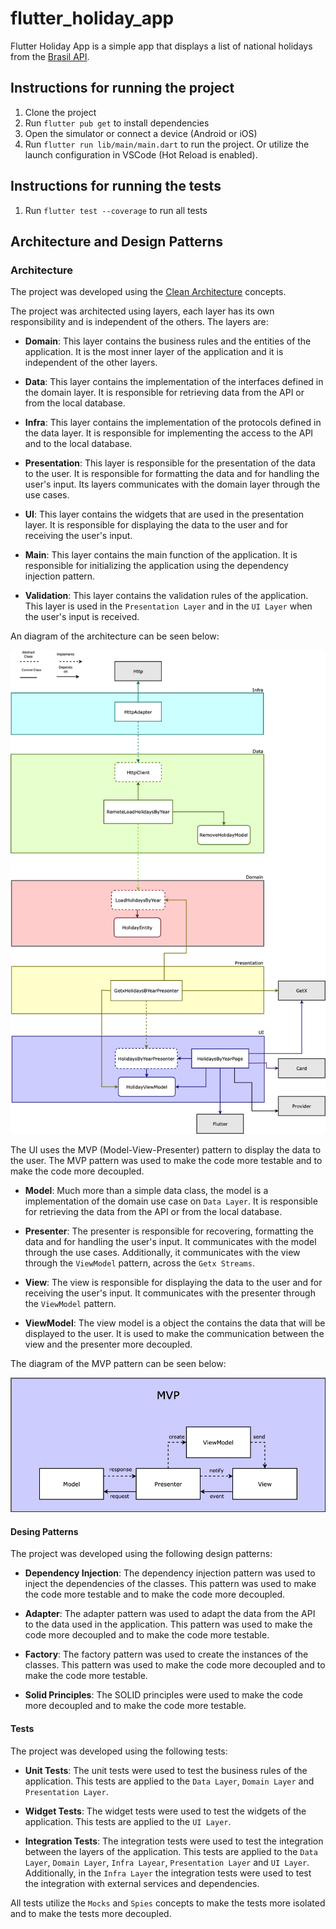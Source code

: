 # flutter_holiday_app

Flutter Holiday App is a simple app that displays a list of national holidays from the [Brasil API](https://brasilapi.com.br/).

## Instructions for running the project

1. Clone the project
2. Run `flutter pub get` to install dependencies
3. Open the simulator or connect a device (Android or iOS)
4. Run `flutter run lib/main/main.dart` to run the project. Or utilize the launch configuration in VSCode (Hot Reload is enabled).

## Instructions for running the tests
1. Run `flutter test --coverage` to run all tests

## Architecture and Design Patterns

### Architecture
The project was developed using the [Clean Architecture](https://blog.cleancoder.com/uncle-bob/2012/08/13/the-clean-architecture.html) concepts.

The project was architected using layers, each layer has its own responsibility and is independent of the others. The layers are:

- **Domain**: This layer contains the business rules and the entities of the application. It is the most inner layer of the application and it is independent of the other layers.

- **Data**: This layer contains the implementation of the interfaces defined in the domain layer. It is responsible for retrieving data from the API or from the local database.

- **Infra**: This layer contains the implementation of the protocols defined in the data layer. It is responsible for implementing the access to the API and to the local database.

- **Presentation**: This layer is responsible for the presentation of the data to the user. It is responsible for formatting the data and for handling the user's input. Its layers communicates with the domain layer through the use cases.

- **UI**: This layer contains the widgets that are used in the presentation layer. It is responsible for displaying the data to the user and for receiving the user's input.

- **Main**: This layer contains the main function of the application. It is responsible for initializing the application using the dependency injection pattern.

- **Validation**: This layer contains the validation rules of the application. This layer is used in the `Presentation Layer` and in the `UI Layer` when the user's input is received.

An diagram of the architecture can be seen below:

![MVP Pattern](imgs/architecture.png)

The UI uses the MVP (Model-View-Presenter) pattern to display the data to the user. The MVP pattern was used to make the code more testable and to make the code more decoupled.

- **Model**: Much more than a simple data class, the model is a implementation of the domain use case on `Data Layer`. It is responsible for retrieving the data from the API or from the local database.

- **Presenter**: The presenter is responsible for recovering, formatting the data and for handling the user's input. It communicates with the model through the use cases. Additionally, it communicates with the view through the `ViewModel` pattern, across the `Getx Streams`.

- **View**: The view is responsible for displaying the data to the user and for receiving the user's input. It communicates with the presenter through the `ViewModel` pattern.

- **ViewModel**: The view model is a object the contains the data that will be displayed to the user. It is used to make the communication between the view and the presenter more decoupled.

The diagram of the MVP pattern can be seen below:

![MVP Pattern](imgs/mvp_pattern.png)

#### Desing Patterns

The project was developed using the following design patterns:
- **Dependency Injection**: The dependency injection pattern was used to inject the dependencies of the classes. This pattern was used to make the code more testable and to make the code more decoupled.

- **Adapter**: The adapter pattern was used to adapt the data from the API to the data used in the application. This pattern was used to make the code more decoupled and to make the code more testable.

- **Factory**: The factory pattern was used to create the instances of the classes. This pattern was used to make the code more decoupled and to make the code more testable.

- **Solid Principles**: The SOLID principles were used to make the code more decoupled and to make the code more testable.

#### Tests

The project was developed using the following tests:
- **Unit Tests**: The unit tests were used to test the business rules of the application. This tests are applied to the `Data Layer`, `Domain Layer` and `Presentation Layer`.

- **Widget Tests**: The widget tests were used to test the widgets of the application. This tests are applied to the `UI Layer`.

- **Integration Tests**: The integration tests were used to test the integration between the layers of the application. This tests are applied to the `Data Layer`, `Domain Layer`, `Infra Layear`, `Presentation Layer` and `UI Layer`. Additionally, in the `Infra Layer` the integration tests were used to test the integration with external services and dependencies.

All tests utilize the `Mocks` and `Spies` concepts to make the tests more isolated and to make the tests more decoupled.
